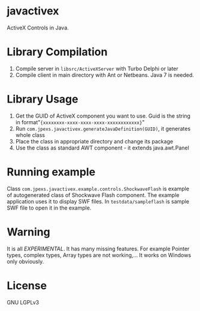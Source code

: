 javactivex
==========

ActiveX Controls in Java.


Library Compilation
===================
1. Compile server in `libsrc/ActiveXServer` with Turbo Delphi or later
2. Compile client in main directory with Ant or Netbeans. Java 7 is needed.

Library Usage
======================
1. Get the GUID of ActiveX component you want to use. Guid is the string in format"`{xxxxxxxx-xxxx-xxxx-xxxx-xxxxxxxxxxxx}`"
2. Run `com.jpexs.javactivex.generateJavaDefinition(GUID)`, it generates whole class
3. Place the class in appropriate directory and change its package
4. Use the class as standard AWT component - it extends java.awt.Panel

Running example
=======================
Class `com.jpexs.javactivex.example.controls.ShockwaveFlash` is example of autogenerated class of Shockwave Flash component.
The example application uses it to display SWF files.
In `testdata/sampleflash` is sample SWF file to open it in the example.


Warning
======================
It is all *EXPERIMENTAL*. It has many missing features. For example Pointer types, complex types, Array types are not working,...
It works on Windows only obviously.


License
======================
GNU LGPLv3
